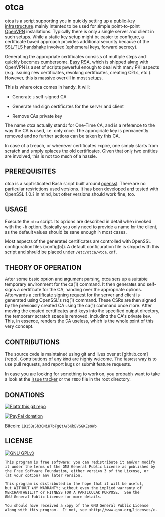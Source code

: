 # otca

otca is a script supporting you in quickly setting up a [public-key
infrastructure][x509], mainly intented to be used for simple point-to-point
[OpenVPN][openvpn] installations. Typically there is only a single server
and client in such setups. While a static key setup might be easier to
configure, a certificate based approach provides additional security because
of the [SSL/TLS handshake][tls] involved (ephemeral keys, forward secrecy).

Generating the appropriate certificates consists of multiple steps and quickly
becomes cumbersome. [Easy RSA][easy-rsa], which is shipped along with OpenVPN
is a set of scripts powerful enough to deal with many PKI aspects (e.g. issuing
new certificates, revoking certificates, creating CRLs, etc.). However, this is
massive overkill in most setups.

This is where otca comes in handy. It will:

 - Generate a self-signed CA

 - Generate and sign certificates for the server and client

 - Remove CAs private key

The name otca actually stands for One-Time CA, and is a reference to the way
the CA is used, i.e. only once. The appropriate key is permanently removed and
no further actions can be taken by this CA.

In case of a breach, or whenever certificates expire, one simply starts from
scratch and simply eplaces the old certificates. Given that only two entities
are involved, this is not too much of a hassle.

## PREREQUISITES

otca is a sophisticated Bash script built around [openssl][openssl]. There are
no particular restrictions used versions. It has been developed and tested with
OpenSSL 1.0.2 in mind, but other versions should work fine, too.

## USAGE

Execute the `otca` script. Its options are described in detail when invoked
with the `-h` option. Basically you only need to provide a name for the client,
as the default values should be sane enough in most cases.

Most aspects of the generated certificates are controlled with OpenSSL
configuration files (config(5)). A default configuration file is shippd with
this script and should be placed under `/etc/otca/otca.cnf`.

## THEORY OF OPERATION

After some basic option and argument parsing, otca sets up a suitable
temporary environment for the ca(1) command. It then generates and self-signs
a certificate for the CA, handing over the appropriate options. Afterwards
a [certificate signing request][csr] for the server and client is generated
using OpenSSL's req(1) command. These CSRs are then signed by the previously
created CA using the ca(1) command once more. After moving the created
certificates and keys into the specified output directory, the temporary
scratch space is removed, including the CA's private key. This, in essence,
renders the CA useless, which is the whole point of this very concept.

## CONTRIBUTIONS

The source code is maintained using git and lives over at [github.com][repo].
Contributions of any kind are highly welcome. The fastest way is to use pull
requests, and report bugs or submit feature requests.

In case you are looking for something to work on, you probably want to take a
look at the [issue tracker][tracker] or the `TODO` file in the root directory.

## DONATIONS

[![Flattr this git repo](http://api.flattr.com/button/flattr-badge-large.png "Flattr This!")](https://flattr.com/submit/auto?user_id=johnpatcher&url=https://github.com/kbabioch/otca)

[![PayPal donation](https://www.paypalobjects.com/en_US/i/btn/btn_donate_SM.gif "PayPal")](https://www.paypal.com/cgi-bin/webscr?cmd=_donations&business=karol%40babioch%2ede&lc=DE&item_name=otca&no_note=0&currency_code=EUR&bn=PP%2dDonationsBF%3abtn_donateCC_LG%2egif%3aNonHostedGuest)

Bitcoin: `1D15BsSb3CNiH7bFgQtAY6KbBVSGKEs9Wb`

## LICENSE

[![GNU GPLv3](http://www.gnu.org/graphics/gplv3-127x51.png "GNU GPLv3")](http://www.gnu.org/licenses/gpl.html)

    This program is free software: you can redistribute it and/or modify
    it under the terms of the GNU General Public License as published by
    the Free Software Foundation, either version 3 of the License, or
    (at your option) any later version.

    This program is distributed in the hope that it will be useful,
    but WITHOUT ANY WARRANTY; without even the implied warranty of
    MERCHANTABILITY or FITNESS FOR A PARTICULAR PURPOSE.  See the
    GNU General Public License for more details.

    You should have received a copy of the GNU General Public License
    along with this program.  If not, see <http://www.gnu.org/licenses/>.

[x509]: https://en.wikipedia.org/wiki/X.509
[openssl]: https://www.openssl.org
[openvpn]: https://openvpn.net
[tls]: https://en.wikipedia.org/wiki/Transport_Layer_Security
[csr]: https://en.wikipedia.org/wiki/Certificate_signing_request
[easy-rsa]: https://openvpn.net/easyrsa.html
[broken-revocation]: http://news.netcraft.com/archives/2013/05/13/how-certificate-revocation-doesnt-work-in-practice.html
[github]: https://github.com/kbabioch/otca
[tracker]: https://github.com/kbabioch/otca/issues

